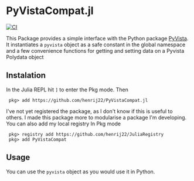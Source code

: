 # PyVistaCompat.jl
[![CI](https://github.com/henrij22/PyVistaCompat.jl/actions/workflows/CI.yml/badge.svg)](https://github.com/henrij22/PyVistaCompat.jl/actions/workflows/CI.yml)

This Package provides a simple interface with the Python package [PyVista](https://www.pyvista.org/). 
It instantiates a `pyvista` object as a safe constant in the global namespace and a few convenience functions for getting and setting data on a Pyvista Polydata object

## Instalation
In the Julia REPL hit `]` to enter the Pkg mode. Then
```julia-repl
 pkg> add https://github.com/henrij22/PyVistaCompat.jl
```
I've not yet registered the package, as I don't know if this is useful to others. I made this package more to modularise a package I'm developing.
You can also add my local registry In Pkg mode
```julia-repl
 pkg> registry add https://github.com/henrij22/JuliaRegistry
 pkg> add PyVistaCompat
```
## Usage
You can use the `pyvista` object as you would use it in Python. 
